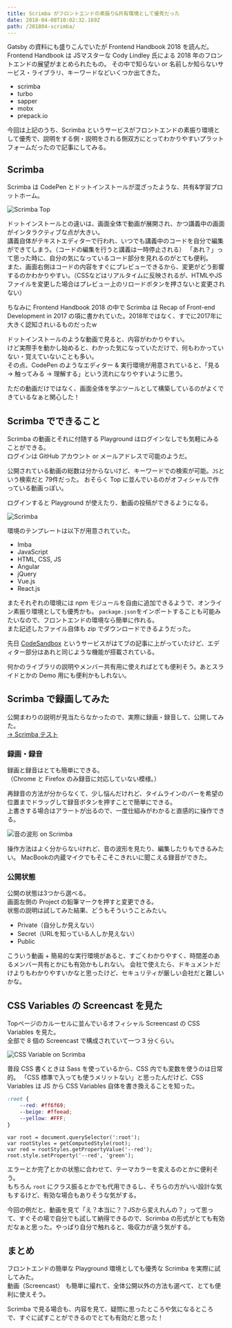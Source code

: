 ```yaml
---
title: Scrimba がフロントエンドの素振り&共有環境として優秀だった
date: 2018-04-08T10:02:32.169Z
path: /201804-scrimba/
---
```


Gatsby の資料にも盛りこんでいたが Frontend Handbook 2018 を読んだ。  
Frontend Handbook は JSマスターな Cody Lindley 氏による 2018 年のフロントエンドの展望がまとめられたもの。
その中で知らない or 名前しか知らないサービス・ライブラリ、キーワードなどいくつか出てきた。

- scrimba
- turbo 
- sapper
- mobx
- prepack.io

今回は上記のうち、Scrimba というサービスがフロントエンドの素振り環境として優秀で、説明をする側・説明をされる側双方にとってわかりやすいプラットフォームだったので記事にしてみる。


## Scrimba
Scrimba は CodePen とドットインストールが混ざったような、共有&学習プロットホーム。  

![Scrimba Top](./scrimba-top.jpg)

ドットインストールとの違いは、画面全体で動画が展開され、かつ講義中の画面がインタラクティブな点が大きい。  
講義自体がテキストエディターで行われ、いつでも講義中のコードを自分で編集ができてしまう。（コードの編集を行うと講義は一時停止される）
「あれ？」って思った時に、自分の気になっているコード部分を見れるのがとても便利。  
また、画面右側はコードの内容をすぐにプレビューできるから、変更がどう影響するのかわかりやすい。（CSSなどはリアルタイムに反映されるが、HTMLやJSファイルを変更した場合はプレビュー上のリロードボタンを押さないと変更されない）

ちなみに Frontend Handbook 2018 の中で Scrimba は Recap of Front-end Development in 2017 の項に書かれていた。2018年ではなく、すでに2017年に大きく認知されいるものだったw

ドットインストールのような動画で見ると、内容がわかりやすい。  
けど実際手を動かし始めると、わかった気になっていただけで、何もわかっていない・覚えていないことも多い。  
その点、CodePen のようなエディター & 実行環境が用意されていると、「見る → 触ってみる → 理解する」という流れになりやすいように思う。

ただの動画だけではなく、画面全体を学ぶツールとして構築しているのがよくできているなぁと関心した！


## Scrimba でできること
Scrimba の動画とそれに付随する Playground はログインなしでも気軽にみることができる。  
ログインは GitHub アカウント or メールアドレスで可能のようだ。

公開されている動画の総数は分からないけど、キーワードでの検索が可能。`JS`という検索だと 79件だった。
おそらく Top に並んでいるのがオフィシャルで作っている動画っぽい。

ログインすると Playground が使えたり、動画の投稿ができるようになる。  

![Scrimba](./scrimba-new.jpg)

環境のテンプレートは以下が用意されていた。

- Imba
- JavaScript
- HTML, CSS, JS
- Angular
- jQuery
- Vue.js
- React.js

またそれぞれの環境には npm モジュールを自由に追加できるようで、オンライン素振り環境としても優秀かも。
`package.json`をインポートすることも可能みたいなので、フロントエンドの環境なら簡単に作れる。  
また記述したファイル自体も zip でダウンロードできるようだった。

先日 <a href="https://codesandbox.io/" target="_blank">CodeSandbox</a> というサービスがはてブの記事に上がっていたけど、エディター部分はあれと同じような機能が搭載されている。

何かのライブラリの説明やメンバー共有用に使えればとても便利そう。あとスライドとかの Demo 用にも便利かもしれない。


## Scrimba で録画してみた
公開まわりの説明が見当たらなかったので、実際に録画・録音して、公開してみた。    
<a href="https://scrimba.com/c/cPyK9hv" target="_blank">→ Scrimba テスト</a>


### 録画・録音
録画と録音はとても簡単にできる。  
（Chrome と Firefox のみ録音に対応していない模様。）

再録音の方法が分からなくて、少し悩んだけれど、タイムラインのバーを希望の位置までドラッグして録音ボタンを押すことで簡単にできる。  
上書きする場合はアラートが出るので、一度仕組みがわかると直感的に操作できる。

![音の波形 on Scrimba](./scrimba-sound-wave.jpg)

操作方法はよく分からないけれど、音の波形を見たり、編集したりもできるみたい。
MacBookの内蔵マイクでもそこそこきれいに聞こえる録音ができた。


### 公開状態
公開の状態は3つから選べる。  
画面左側の Project の鉛筆マークを押すと変更できる。  
状態の説明は試してみた結果、どうもそういうことみたい。

- Private（自分しか見えない）
- Secret（URLを知っている人しか見えない）
- Public

こういう動画 + 簡易的な実行環境があると、すごくわかりやすく、時間差のあるメンバー共有とかにも有効かもしれない。
会社で使えたら、ドキュメントだけよりもわかりやすいかなと思ったけど、セキュリティが厳しい会社だと難しいかな。



## CSS Variables の Screencast を見た
Topページのカルーセルに並んでいるオフィシャル Screencast の CSS Variables を見た。  
全部で 8 個の Screencast で構成されていて一つ 3 分くらい。

![CSS Variable on Scrimba](./scrimba-css.jpg)

普段 CSS 書くときは Sass を使っているから、CSS 内でも変数を使うのは日常的。
「CSS 標準で入っても使うメリットない」と思ったんだけど、CSS Variables は JS から CSS Variables 自体を書き換えることを知った。  

```CSS
:root {
    --red: #ff6f69;
    --beige: #ffeead;
    --yellow: #FFF;
}
```

```JS
var root = document.querySelector(':root');
var rootStyles = getComputedStyle(root);
var red = rootStyles.getPropertyValue('--red');
root.style.setProperty('--red', 'green');
```

エラーとか完了とかの状態に合わせて、テーマカラーを変えるのとかに便利そう。  
もちろん `root` にクラス振るとかでも代用できるし、そちらの方がいい設計な気もするけど、有効な場合もありそうな気がする。

今回の例だと、動画を見て「え？本当に？？JSから変えれんの？」って思って、すぐその場で自分でも試して納得できるので、Scrimba の形式がとても有効だなぁと思った。やっぱり自分で触れると、吸収力が違う気がする。


## まとめ
フロントエンドの簡単な Playground 環境としても優秀な Scrimba を実際に試してみた。  
動画（Screencast） も簡単に撮れて、全体公開以外の方法も選べて、とても便利に使えそう。

Scrimba で見る場合も、内容を見て、疑問に思ったところや気になるところで、すぐに試すことができるのでとても有効だと思った！

